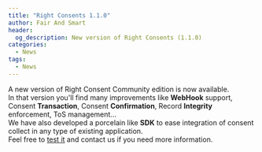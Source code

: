 ```yaml
---
title: "Right Consents 1.1.0"
author: Fair And Smart
header: 
  og_description: New version of Right Consents (1.1.0)
categories:
  - News
tags:
  - News
---
```


A new version of Right Consent Community edition is now available.  
In that version you'll find many improvements like **WebHook** support, Consent **Transaction**, Consent **Confirmation**, Record **Integrity** enforcement, ToS management...  
We have also developed a porcelain like **SDK** to ease integration of consent collect in any type of existing application.  
Feel free to [test it](https://right-consents.fairandsmart.io/docs/start-server-guide/) and contact us if you need more information.

